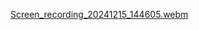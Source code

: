 
[Screen_recording_20241215_144605.webm](https://github.com/user-attachments/assets/54944fc2-9e07-49d3-bbe7-2f9fb824822c)


